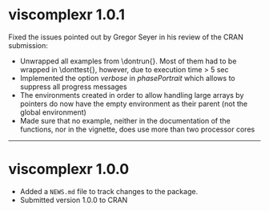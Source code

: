 # viscomplexr 1.0.1

Fixed the issues pointed out by Gregor Seyer in his review of the CRAN submission:

* Unwrapped all examples from \\dontrun{}. Most of them had to be wrapped in \\donttest{}, however, due to execution time > 5 sec
* Implemented the option *verbose* in *phasePortrait* which allows to suppress all progress messages
* The environments created in order to allow handling large arrays by pointers do now have the empty environment as their parent (not the global environment)
* Made sure that no example, neither in the documentation of the functions, nor in the vignette, does use more than two processor cores

------
# viscomplexr 1.0.0

* Added a `NEWS.md` file to track changes to the package.
* Submitted version 1.0.0 to CRAN
